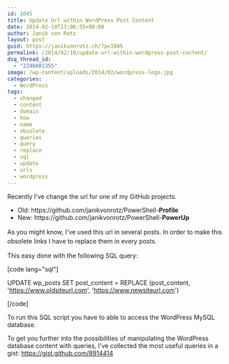 ```yaml
---
id: 1045
title: Update Url within WordPress Post Content
date: 2014-02-10T13:06:55+00:00
author: Janik von Rotz
layout: post
guid: https://janikvonrotz.ch/?p=1045
permalink: /2014/02/10/update-url-within-wordpress-post-content/
dsq_thread_id:
  - "2246601355"
image: /wp-content/uploads/2014/02/wordpress-logo.jpg
categories:
  - WordPress
tags:
  - changed
  - content
  - domain
  - how
  - name
  - obsolete
  - queries
  - query
  - replace
  - sql
  - update
  - urls
  - wordpress
---
```

Recently I've change the url for one of my GitHub projects.

<ul>
    <li>Old: https://github.com/janikvonrotz/PowerShell-<strong>Profile</strong></li>
    <li>New: https://github.com/janikvonrotz/PowerShell-<strong>PowerUp</strong></li>
</ul>

As you might know, I've used this url in several posts.
<span style="line-height: 1.5;">In order to make this obsolete links I have to replace them in every posts.</span>

<!--more-->

This easy done with the following SQL query:

[code lang="sql"]

UPDATE wp_posts SET post_content = REPLACE (post_content, 'https://www.oldsiteurl.com', 'https://www.newsiteurl.com')

[/code]

To run this SQL script you have to able to access the WordPress MySQL database.

To get you further into the possibilities of manipulating the WordPress database content with queries, I've collected the most useful queries in a gist: <a href="https://gist.github.com/8914414">https://gist.github.com/8914414</a>